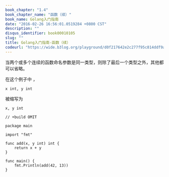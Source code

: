 ```yaml
---
book_chapter: "1.4"
book_chapter_name: "函数（续）"
book_name: Golang入门指南
date: "2016-02-26 16:56:01.0519284 +0800 CST"
description: ""
disqus_identifier: book00010105
slug: ""
title: Golang入门指南-函数（续）
codeurl: "https://wide.b3log.org/playground/d0f217642e2c277f95c814ddf9a09e27.go"
---
```





当两个或多个连续的函数命名参数是同一类型，则除了最后一个类型之外，其他都可以省略。

在这个例子中 ，

	x int, y int

被缩写为

	x, y int

```
// +build OMIT

package main

import "fmt"

func add(x, y int) int {
	return x + y
}

func main() {
	fmt.Println(add(42, 13))
}

```

